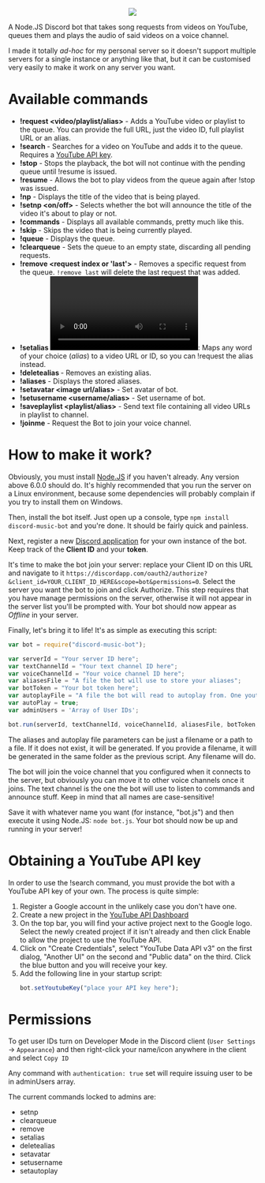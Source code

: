 <p align="center"><a href="https://nodei.co/npm/discord-music-bot/"><img src="https://nodei.co/npm/discord-music-bot.png"></a></p>

A Node.JS Discord bot that takes song requests from videos on YouTube, queues them and plays the audio of said videos on a voice channel.

I made it totally *ad-hoc* for my personal server so it doesn't support multiple servers for a single instance or anything like that, but it can be customised very easily to make it work on any server you want.

# Available commands
- **!request <video/playlist/alias>** - Adds a YouTube video or playlist to the queue. You can provide the full URL, just the video ID, full playlist URL or an alias.
- **!search <query>** - Searches for a video on YouTube and adds it to the queue. Requires a [YouTube API key](#obtaining-a-youtube-api-key).
- **!stop** - Stops the playback, the bot will not continue with the pending queue until !resume is issued.
- **!resume** - Allows the bot to play videos from the queue again after !stop was issued.
- **!np** - Displays the title of the video that is being played.
- **!setnp <on/off>** - Selects whether the bot will announce the title of the video it's about to play or not.
- **!commands** - Displays all available commands, pretty much like this.
- **!skip** - Skips the video that is being currently played.
- **!queue** - Displays the queue.
- **!clearqueue** - Sets the queue to an empty state, discarding all pending requests.
- **!remove <request index or 'last'>** - Removes a specific request from the queue. `!remove last` will delete the last request that was added.
- **!setalias <alias> <video>**: Maps any word of your choice (*alias*) to a video URL or ID, so you can !request the alias instead.
- **!deletealias <alias>** - Removes an existing alias.
- **!aliases** - Displays the stored aliases.
- **!setavatar <image url/alias>** - Set avatar of bot.
- **!setusername <username/alias>** - Set username of bot.
- **!saveplaylist <playlist/alias>** - Send text file containing all video URLs in playlist to channel.
- **!joinme** - Request the Bot to join your voice channel.

# How to make it work?

Obviously, you must install [Node.JS](https://nodejs.org/es/) if you haven't already. Any version above 6.0.0 should do. It's highly recommended that you run the server on a Linux environment, because some dependencies will probably complain if you try to install them on Windows.

Then, install the bot itself. Just open up a console, type `npm install discord-music-bot` and you're done. It should be fairly quick and painless.

Next, register a new [Discord application](https://discordapp.com/developers/applications/me) for your own instance of the bot. Keep track of the **Client ID** and your **token**.

It's time to make the bot join your server: replace your Client ID on this URL and navigate to it `https://discordapp.com/oauth2/authorize?&client_id=YOUR_CLIENT_ID_HERE&scope=bot&permissions=0`. Select the server you want the bot to join and click Authorize. This step requires that you have manage permissions on the server, otherwise it will not appear in the server list you'll be prompted with. Your bot should now appear as *Offline* in your server.

Finally, let's bring it to life! It's as simple as executing this script:
```js
var bot = require("discord-music-bot");

var serverId = "Your server ID here";
var textChannelId = "Your text channel ID here";
var voiceChannelId = "Your voice channel ID here";
var aliasesFile = "A file the bot will use to store your aliases";
var botToken = "Your bot token here";
var autoplayFile = "A file the bot will read to autoplay from. One youtube link should be entered per line in this file";
var autoPlay = true;
var adminUsers = 'Array of User IDs';

bot.run(serverId, textChannelId, voiceChannelId, aliasesFile, botToken, autoplayFile, autoPlay, adminUsers);
```
The aliases and autoplay file parameters can be just a filename or a path to a file. If it does not exist, it will be generated. If you provide a filename, it will be generated in the same folder as the previous script. Any filename will do.

The bot will join the voice channel that you configured when it connects to the server, but obviously you can move it to other voice channels once it joins. The text channel is the one the bot will use to listen to commands and announce stuff. Keep in mind that all names are case-sensitive!

Save it with whatever name you want (for instance, "bot.js") and then execute it using Node.JS: `node bot.js`. Your bot should now be up and running in your server!

# Obtaining a YouTube API key
In order to use the !search command, you must provide the bot with a YouTube API key of your own. The process is quite simple:

1. Register a Google account in the unlikely case you don't have one.
2. Create a new project in the [YouTube API Dashboard](https://console.developers.google.com/projectselector/apis/api/youtube/overview)
3. On the top bar, you will find your active project next to the Google logo. Select the newly created project if it isn't already and then click Enable to allow the project to use the YouTube API.
4. Click on "Create Credentials", select "YouTube Data API v3" on the first dialog, "Another UI" on the second and "Public data" on the third. Click the blue button and you will receive your key.
5. Add the following line in your startup script:
    ```js
    bot.setYoutubeKey("place your API key here");
    ```

# Permissions

To get user IDs turn on Developer Mode in the Discord client (`User Settings` -> `Appearance`) and then right-click your name/icon anywhere in the client and select `Copy ID`

Any command with `authentication: true` set will require issuing user to be in adminUsers array.

The current commands locked to admins are:

* setnp
* clearqueue
* remove
* setalias
* deletealias
* setavatar
* setusername
* setautoplay
